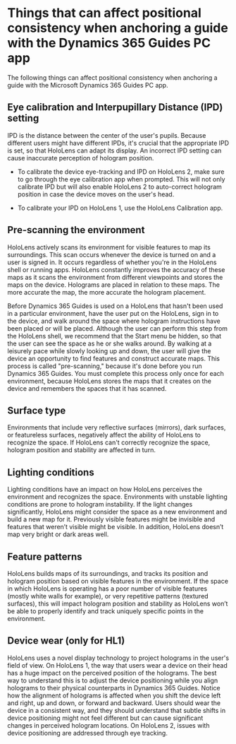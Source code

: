 

# Things that can affect positional consistency when anchoring a guide with the Dynamics 365 Guides PC app

The following things can affect positional consistency when anchoring a guide with the Microsoft Dynamics 365 Guides PC app.

## Eye calibration and Interpupillary Distance (IPD) setting

IPD is the distance between the center of the user's pupils. Because different users might have different IPDs, it's crucial that the appropriate IPD is set, so that HoloLens can adapt its display. An incorrect IPD setting can cause inaccurate perception of hologram position. 

- To calibrate the device eye-tracking and IPD on HoloLens 2, make sure to go through the eye calibration app when prompted. This will not only calibrate IPD but will also enable HoloLens 2 to auto-correct hologram position in case the device moves on the user's head.

- To calibrate your IPD on HoloLens 1, use the HoloLens Calibration app.

## Pre-scanning the environment

HoloLens actively scans its environment for visible features to map its surroundings. This scan occurs whenever the device is turned on and a user is signed in. It occurs regardless of whether you're in the HoloLens shell or running apps. HoloLens constantly improves the accuracy of these maps as it scans the environment from different viewpoints and stores the maps on the device. Holograms are placed in relation to these maps. The more accurate the map, the more accurate the hologram placement.

Before Dynamics 365 Guides is used on a HoloLens that hasn't been used in a particular environment, have the user put on the HoloLens, sign in to the device, and walk around the space where hologram instructions have been placed or will be placed. Although the user can perform this step from the HoloLens shell, we recommend that the Start menu be hidden, so that the user can see the space as he or she walks around. By walking at a leisurely pace while slowly looking up and down, the user will give the device an opportunity to find features and construct accurate maps. This process is called "pre-scanning," because it's done before you run Dynamics 365 Guides. You must complete this process only once for each environment, because HoloLens stores the maps that it creates on the device and remembers the spaces that it has scanned.

## Surface type

Environments that include very reflective surfaces (mirrors), dark surfaces, or featureless surfaces, negatively affect the ability of HoloLens to recognize the space. If HoloLens can't correctly recognize the space, hologram position and stability are affected in turn.

## Lighting conditions

Lighting conditions have an impact on how HoloLens perceives the environment and recognizes the space. Environments with unstable lighting conditions are prone to hologram instability. If the light changes significantly, HoloLens might consider the space as a new environment and build a new map for it. Previously visible features might be invisible and features that weren’t visible might be visible. In addition, HoloLens doesn’t map very bright or dark areas well. 

## Feature patterns

HoloLens builds maps of its surroundings, and tracks its position and hologram position based on visible features in the environment. If the space in which HoloLens is operating has a poor number of visible features (mostly white walls for example), or very repetitive patterns (textured surfaces), this will impact hologram position and stability as HoloLens won’t be able to properly identify and track uniquely specific points in the environment. 

## Device wear (only for HL1)

HoloLens uses a novel display technology to project holograms in the user's field of view. On HoloLens 1, the way that users wear a device on their head has a huge impact on the perceived position of the holograms. The best way to understand this is to adjust the device positioning while you align holograms to their physical counterparts in Dynamics 365 Guides. Notice how the alignment of holograms is affected when you shift the device left and right, up and down, or forward and backward. Users should wear the device in a consistent way, and they should understand that subtle shifts in device positioning might not feel different but can cause significant changes in perceived hologram locations. On HoloLens 2, issues with device positioning are addressed through eye tracking.

